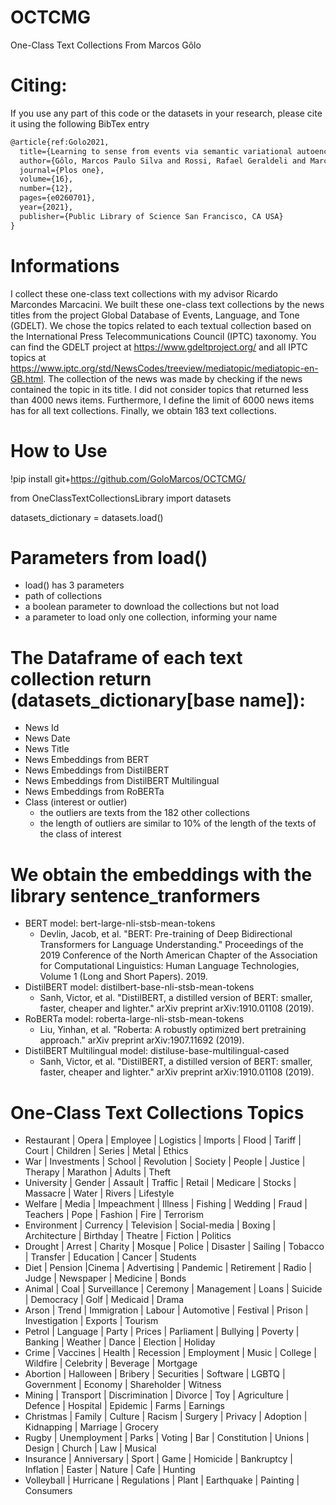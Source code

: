 # OCTCMG

One-Class Text Collections From Marcos Gôlo

# Citing:

If you use any part of this code or the datasets in your research, please cite it using the following BibTex entry
```latex
@article{ref:Golo2021,
  title={Learning to sense from events via semantic variational autoencoder},
  author={Gôlo, Marcos Paulo Silva and Rossi, Rafael Geraldeli and Marcacini, Ricardo Marcondes},
  journal={Plos one},
  volume={16},
  number={12},
  pages={e0260701},
  year={2021},
  publisher={Public Library of Science San Francisco, CA USA}
}
```

# Informations

I collect these one-class text collections with my advisor Ricardo Marcondes Marcacini. We built these one-class text collections by the news titles from the project Global Database of Events, Language, and Tone (GDELT). We chose the topics related to each textual collection based on the International Press Telecommunications Council (IPTC) taxonomy. You can find the GDELT project at https://www.gdeltproject.org/ and all IPTC topics at https://www.iptc.org/std/NewsCodes/treeview/mediatopic/mediatopic-en-GB.html. The collection of the news was made by checking if the news contained the topic in its title. I did not consider topics that returned less than 4000 news items. Furthermore, I define the limit of 6000 news items has for all text collections. Finally, we obtain 183 text collections.

# How to Use

!pip install git+https://github.com/GoloMarcos/OCTCMG/

from OneClassTextCollectionsLibrary import datasets

datasets_dictionary = datasets.load()

# Parameters from load()

- load() has 3 parameters
- path of collections 
- a boolean parameter to download the collections but not load
- a parameter to load only one collection, informing your name

# The Dataframe of each text collection return (datasets_dictionary[base name]):

- News Id 
- News Date
- News Title
- News Embeddings from BERT
- News Embeddings from DistilBERT
- News Embeddings from DistilBERT Multilingual
- News Embeddings from RoBERTa
- Class (interest or outlier)
  - the outliers are texts from the 182 other collections
  - the length of outliers are similar to 10% of the length of the texts of the class of interest 


# We obtain the embeddings with the library sentence_tranformers
- BERT model: bert-large-nli-stsb-mean-tokens
  -  Devlin, Jacob, et al. "BERT: Pre-training of Deep Bidirectional Transformers for Language Understanding." Proceedings of the 2019 Conference of the North American Chapter of the Association for Computational Linguistics: Human Language Technologies, Volume 1 (Long and Short Papers). 2019.
- DistilBERT model: distilbert-base-nli-stsb-mean-tokens
  -  Sanh, Victor, et al. "DistilBERT, a distilled version of BERT: smaller, faster, cheaper and lighter." arXiv preprint arXiv:1910.01108 (2019).
- RoBERTa model: roberta-large-nli-stsb-mean-tokens
  - Liu, Yinhan, et al. "Roberta: A robustly optimized bert pretraining approach." arXiv preprint arXiv:1907.11692 (2019).
- DistilBERT Multilingual model: distiluse-base-multilingual-cased
  - Sanh, Victor, et al. "DistilBERT, a distilled version of BERT: smaller, faster, cheaper and lighter." arXiv preprint arXiv:1910.01108 (2019).

# One-Class Text Collections Topics

- Restaurant | Opera | Employee | Logistics | Imports | Flood | Tariff | Court | Children  | Series | Metal | Ethics  
- War | Investments | School | Revolution | Society | People | Justice | Therapy | Marathon | Adults | Theft 
- University | Gender | Assault | Traffic | Retail | Medicare | Stocks | Massacre | Water | Rivers | Lifestyle 
- Welfare | Media | Impeachment | Illness | Fishing | Wedding | Fraud | Teachers | Pope | Fashion | Fire | Terrorism 
- Environment | Currency | Television | Social-media | Boxing | Architecture | Birthday | Theatre | Fiction | Politics 
- Drought | Arrest | Charity | Mosque | Police | Disaster | Sailing | Tobacco | Transfer | Education | Cancer | Students 
- Diet | Pension |Cinema | Advertising | Pandemic | Retirement | Radio | Judge | Newspaper | Medicine | Bonds 
- Animal | Coal | Surveillance | Ceremony | Management | Loans | Suicide | Democracy | Golf | Medicaid | Drama 
- Arson | Trend | Immigration | Labour | Automotive | Festival | Prison | Investigation | Exports | Tourism 
- Petrol | Language | Party | Prices | Parliament | Bullying | Poverty | Banking | Weather | Dance | Election | Holiday 
- Crime | Vaccines | Health | Recession | Employment | Music | College | Wildfire | Celebrity | Beverage | Mortgage 
- Abortion | Halloween | Bribery | Securities | Software | LGBTQ | Government | Economy | Shareholder | Witness 
- Mining | Transport | Discrimination | Divorce | Toy | Agriculture | Defence | Hospital | Epidemic | Farms | Earnings 
- Christmas | Family | Culture | Racism | Surgery | Privacy | Adoption | Kidnapping | Marriage | Grocery 
- Rugby | Unemployment | Parks | Voting | Bar | Constitution | Unions | Design | Church | Law | Musical  
- Insurance | Anniversary | Sport | Game | Homicide | Bankruptcy | Inflation | Easter | Nature | Cafe | Hunting 
- Volleyball | Hurricane | Regulations | Plant | Earthquake | Painting | Consumers
